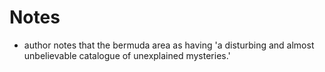 # Notes

- author notes that the bermuda area as having 'a disturbing and almost unbelievable catalogue of unexplained mysteries.'